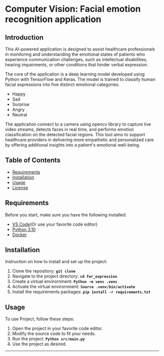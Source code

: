 # **Computer Vision: Facial emotion recognition application**

## **Introduction**
This AI-powered application is designed to assist healthcare professionals in monitoring and understanding the emotional states of patients who experience communication challenges, such as intellectual disabilities, hearing impairments, or other conditions that hinder verbal expression.

The core of the application is a deep learning model developed using Python with TensorFlow and Keras. The model is trained to classify human facial expressions into five distinct emotional categories:
- Happy
- Sad
- Surprise
- Angry
- Neutral

The application connect to a camera using opencv library to capture live video streams, detects faces in real time, and performs emotion classification on the detected facial regions. This tool aims to support healthcare providers in delivering more empathetic and personalized care by offering additional insights into a patient's emotional well-being.

## **Table of Contents**

- [Requirements](#requirements)
- [Installation](#installation)
- [Usage](#usage)
- [License](#license)

## **Requirements**

Before you start, make sure you have the following installed:

- [VS Code](https://code.visualstudio.com/download)(Or use your favorite code editor)
- [Python 3.10](https://www.python.org/downloads/)
- [Docker](https://www.docker.com/get-started)

## **Installation**

Instruction on how to install and set up the project:

1. Clone the repository: **`git clone`**
2. Navigate to the project directory: **`cd fer_expression`**
3. Create a virtual envirornment: **`Python -m venv .venv`**
4. Activate the virtual envirornment: **`Source .venv/bin/activate`**
5. Install the requirements packages: **`pip install -r requirements.txt`**

## **Usage**

To use Project, follow these steps:

1. Open the project in your favorite code editor.
2. Modify the source code to fit your needs.
3. Run the project: **`Python src/main.py`**
5. Use the project as desired.
--------
